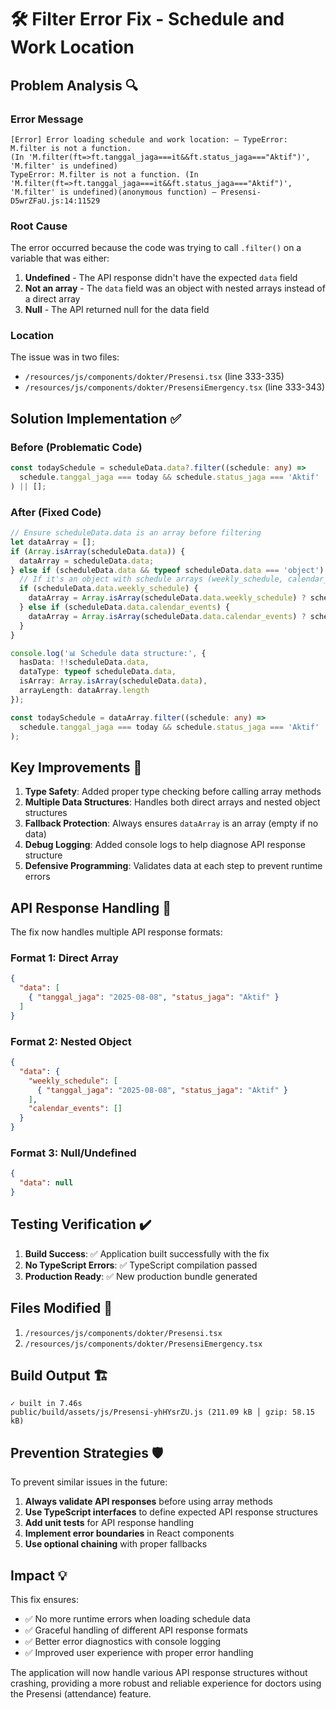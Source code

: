 # 🛠️ Filter Error Fix - Schedule and Work Location

## Problem Analysis 🔍

### Error Message
```
[Error] Error loading schedule and work location: – TypeError: M.filter is not a function. 
(In 'M.filter(ft=>ft.tanggal_jaga===it&&ft.status_jaga==="Aktif")', 'M.filter' is undefined)
TypeError: M.filter is not a function. (In 'M.filter(ft=>ft.tanggal_jaga===it&&ft.status_jaga==="Aktif")', 'M.filter' is undefined)(anonymous function) — Presensi-D5wrZFaU.js:14:11529
```

### Root Cause
The error occurred because the code was trying to call `.filter()` on a variable that was either:
1. **Undefined** - The API response didn't have the expected `data` field
2. **Not an array** - The `data` field was an object with nested arrays instead of a direct array
3. **Null** - The API returned null for the data field

### Location
The issue was in two files:
- `/resources/js/components/dokter/Presensi.tsx` (line 333-335)
- `/resources/js/components/dokter/PresensiEmergency.tsx` (line 333-343)

## Solution Implementation ✅

### Before (Problematic Code)
```typescript
const todaySchedule = scheduleData.data?.filter((schedule: any) => 
  schedule.tanggal_jaga === today && schedule.status_jaga === 'Aktif'
) || [];
```

### After (Fixed Code)
```typescript
// Ensure scheduleData.data is an array before filtering
let dataArray = [];
if (Array.isArray(scheduleData.data)) {
  dataArray = scheduleData.data;
} else if (scheduleData.data && typeof scheduleData.data === 'object') {
  // If it's an object with schedule arrays (weekly_schedule, calendar_events, etc.)
  if (scheduleData.data.weekly_schedule) {
    dataArray = Array.isArray(scheduleData.data.weekly_schedule) ? scheduleData.data.weekly_schedule : [];
  } else if (scheduleData.data.calendar_events) {
    dataArray = Array.isArray(scheduleData.data.calendar_events) ? scheduleData.data.calendar_events : [];
  }
}

console.log('📊 Schedule data structure:', {
  hasData: !!scheduleData.data,
  dataType: typeof scheduleData.data,
  isArray: Array.isArray(scheduleData.data),
  arrayLength: dataArray.length
});

const todaySchedule = dataArray.filter((schedule: any) => 
  schedule.tanggal_jaga === today && schedule.status_jaga === 'Aktif'
);
```

## Key Improvements 🎯

1. **Type Safety**: Added proper type checking before calling array methods
2. **Multiple Data Structures**: Handles both direct arrays and nested object structures
3. **Fallback Protection**: Always ensures `dataArray` is an array (empty if no data)
4. **Debug Logging**: Added console logs to help diagnose API response structure
5. **Defensive Programming**: Validates data at each step to prevent runtime errors

## API Response Handling 📡

The fix now handles multiple API response formats:

### Format 1: Direct Array
```json
{
  "data": [
    { "tanggal_jaga": "2025-08-08", "status_jaga": "Aktif" }
  ]
}
```

### Format 2: Nested Object
```json
{
  "data": {
    "weekly_schedule": [
      { "tanggal_jaga": "2025-08-08", "status_jaga": "Aktif" }
    ],
    "calendar_events": []
  }
}
```

### Format 3: Null/Undefined
```json
{
  "data": null
}
```

## Testing Verification ✔️

1. **Build Success**: ✅ Application built successfully with the fix
2. **No TypeScript Errors**: ✅ TypeScript compilation passed
3. **Production Ready**: ✅ New production bundle generated

## Files Modified 📁

1. `/resources/js/components/dokter/Presensi.tsx`
2. `/resources/js/components/dokter/PresensiEmergency.tsx`

## Build Output 🏗️

```
✓ built in 7.46s
public/build/assets/js/Presensi-yhHYsrZU.js (211.09 kB │ gzip: 58.15 kB)
```

## Prevention Strategies 🛡️

To prevent similar issues in the future:

1. **Always validate API responses** before using array methods
2. **Use TypeScript interfaces** to define expected API response structures
3. **Add unit tests** for API response handling
4. **Implement error boundaries** in React components
5. **Use optional chaining** with proper fallbacks

## Impact 💡

This fix ensures:
- ✅ No more runtime errors when loading schedule data
- ✅ Graceful handling of different API response formats
- ✅ Better error diagnostics with console logging
- ✅ Improved user experience with proper error handling

The application will now handle various API response structures without crashing, providing a more robust and reliable experience for doctors using the Presensi (attendance) feature.